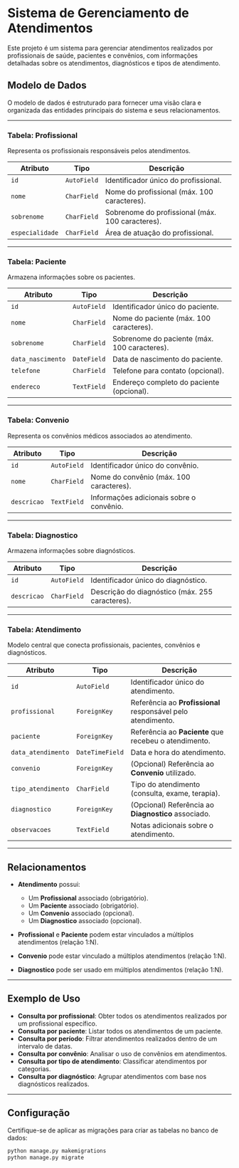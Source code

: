 
# Sistema de Gerenciamento de Atendimentos

Este projeto é um sistema para gerenciar atendimentos realizados por profissionais de saúde, pacientes e convênios, com informações detalhadas sobre os atendimentos, diagnósticos e tipos de atendimento.

## Modelo de Dados

O modelo de dados é estruturado para fornecer uma visão clara e organizada das entidades principais do sistema e seus relacionamentos.

---

### **Tabela: Profissional**
Representa os profissionais responsáveis pelos atendimentos.

| Atributo        | Tipo         | Descrição                                    |
|------------------|--------------|---------------------------------------------|
| `id`            | `AutoField`  | Identificador único do profissional.        |
| `nome`          | `CharField`  | Nome do profissional (máx. 100 caracteres). |
| `sobrenome`     | `CharField`  | Sobrenome do profissional (máx. 100 caracteres). |
| `especialidade` | `CharField`  | Área de atuação do profissional.            |

---

### **Tabela: Paciente**
Armazena informações sobre os pacientes.

| Atributo        | Tipo         | Descrição                                    |
|------------------|--------------|---------------------------------------------|
| `id`            | `AutoField`  | Identificador único do paciente.            |
| `nome`          | `CharField`  | Nome do paciente (máx. 100 caracteres).     |
| `sobrenome`     | `CharField`  | Sobrenome do paciente (máx. 100 caracteres).|
| `data_nascimento` | `DateField` | Data de nascimento do paciente.            |
| `telefone`      | `CharField`  | Telefone para contato (opcional).           |
| `endereco`      | `TextField`  | Endereço completo do paciente (opcional).   |

---

### **Tabela: Convenio**
Representa os convênios médicos associados ao atendimento.

| Atributo        | Tipo         | Descrição                                    |
|------------------|--------------|---------------------------------------------|
| `id`            | `AutoField`  | Identificador único do convênio.            |
| `nome`          | `CharField`  | Nome do convênio (máx. 100 caracteres).     |
| `descricao`     | `TextField`  | Informações adicionais sobre o convênio.    |

---

### **Tabela: Diagnostico**
Armazena informações sobre diagnósticos.

| Atributo        | Tipo         | Descrição                                    |
|------------------|--------------|---------------------------------------------|
| `id`            | `AutoField`  | Identificador único do diagnóstico.         |
| `descricao`     | `CharField`  | Descrição do diagnóstico (máx. 255 caracteres). |

---

### **Tabela: Atendimento**
Modelo central que conecta profissionais, pacientes, convênios e diagnósticos.

| Atributo        | Tipo         | Descrição                                    |
|------------------|--------------|---------------------------------------------|
| `id`            | `AutoField`  | Identificador único do atendimento.         |
| `profissional`  | `ForeignKey` | Referência ao **Profissional** responsável pelo atendimento. |
| `paciente`      | `ForeignKey` | Referência ao **Paciente** que recebeu o atendimento. |
| `data_atendimento` | `DateTimeField` | Data e hora do atendimento.               |
| `convenio`      | `ForeignKey` | (Opcional) Referência ao **Convenio** utilizado. |
| `tipo_atendimento` | `CharField` | Tipo do atendimento (consulta, exame, terapia). |
| `diagnostico`   | `ForeignKey` | (Opcional) Referência ao **Diagnostico** associado. |
| `observacoes`   | `TextField`  | Notas adicionais sobre o atendimento.       |

---

## Relacionamentos

- **Atendimento** possui:
  - Um **Profissional** associado (obrigatório).
  - Um **Paciente** associado (obrigatório).
  - Um **Convenio** associado (opcional).
  - Um **Diagnostico** associado (opcional).

- **Profissional** e **Paciente** podem estar vinculados a múltiplos atendimentos (relação 1:N).

- **Convenio** pode estar vinculado a múltiplos atendimentos (relação 1:N).

- **Diagnostico** pode ser usado em múltiplos atendimentos (relação 1:N).

---

## Exemplo de Uso

- **Consulta por profissional**: Obter todos os atendimentos realizados por um profissional específico.
- **Consulta por paciente**: Listar todos os atendimentos de um paciente.
- **Consulta por período**: Filtrar atendimentos realizados dentro de um intervalo de datas.
- **Consulta por convênio**: Analisar o uso de convênios em atendimentos.
- **Consulta por tipo de atendimento**: Classificar atendimentos por categorias.
- **Consulta por diagnóstico**: Agrupar atendimentos com base nos diagnósticos realizados.

---

## Configuração

Certifique-se de aplicar as migrações para criar as tabelas no banco de dados:

```bash
python manage.py makemigrations
python manage.py migrate
```